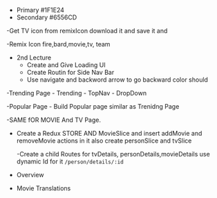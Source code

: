 - Primary #1F1E24 
- Secondary #6556CD

-Get TV icon from remixIcon download it and save it and

-Remix Icon fire,bard,movie,tv, team

- 2nd Lecture
    - Create and Give Loading UI 
    - Create Routin for Side Nav Bar
    - Use navigate and backword arrow to go backward color should 

-Trending Page
    - Trending
    - TopNav
    - DropDown

-Popular Page
    - Build Popular page similar as Trenidng Page

-SAME fOR MOVIE And TV Page.
    

- Create a Redux STORE AND MovieSlice and insert addMovie and removeMovie actions in it also create personSlice and tvSlice 

    -Create a child Routes for tvDetails, personDetails,movieDetails use dynamic Id for it `/person/details/:id`
    
- Overview 
- Movie Translations